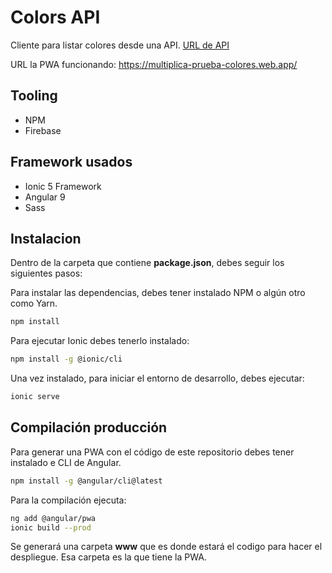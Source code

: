 # Colors API  

Cliente para listar colores desde una API.
[URL de API](https://reqres.in/api/colors/)

URL la PWA funcionando: https://multiplica-prueba-colores.web.app/

## Tooling
- NPM
- Firebase

## Framework usados
- Ionic 5 Framework
- Angular 9
- Sass

## Instalacion

Dentro de la carpeta que contiene **package.json**, debes seguir los siguientes pasos:

Para instalar las dependencias, debes tener instalado NPM o algún otro como Yarn.
```sh
npm install
```

Para ejecutar Ionic debes tenerlo instalado:
```sh 
npm install -g @ionic/cli
```

Una vez instalado, para iniciar el entorno de desarrollo, debes ejecutar:
```sh
ionic serve
```

## Compilación producción
Para generar una PWA con el código de este repositorio debes tener instalado e CLI de Angular.
```sh
npm install -g @angular/cli@latest
```

Para la compilación ejecuta:
```sh
ng add @angular/pwa 
ionic build --prod
```

Se generará una carpeta **www** que es donde estará el codigo para hacer el despliegue. Esa carpeta es la que tiene la PWA.
